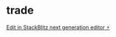 # trade

[Edit in StackBlitz next generation editor ⚡️](https://stackblitz.com/~/github.com/laryssaamorim/trade)